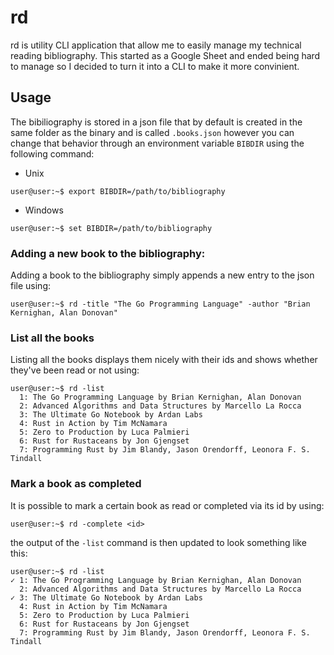 # rd

rd is utility CLI application that allow me to easily manage my technical reading bibliography. This started as a Google Sheet and ended being hard to manage so I decided to turn it
into a CLI to make it more convinient.

## Usage

The bibiliography is stored in a json file that by default is created in the same folder as the binary and is called `.books.json` however you can change that behavior through an environment
variable `BIBDIR` using the following command:

- Unix

```console
user@user:~$ export BIBDIR=/path/to/bibliography
```

- Windows

```console
user@user:~$ set BIBDIR=/path/to/bibliography
```

### Adding a new book to the bibliography:

Adding a book to the bibliography simply appends a new entry to the json file using:

```console
user@user:~$ rd -title "The Go Programming Language" -author "Brian Kernighan, Alan Donovan"
```

### List all the books

Listing all the books displays them nicely with their ids and shows whether they've been read or not using:

```console
user@user:~$ rd -list
  1: The Go Programming Language by Brian Kernighan, Alan Donovan
  2: Advanced Algorithms and Data Structures by Marcello La Rocca
  3: The Ultimate Go Notebook by Ardan Labs
  4: Rust in Action by Tim McNamara
  5: Zero to Production by Luca Palmieri
  6: Rust for Rustaceans by Jon Gjengset
  7: Programming Rust by Jim Blandy, Jason Orendorff, Leonora F. S. Tindall
```

### Mark a book as completed

It is possible to mark a certain book as read or completed via its id by using:

```console
user@user:~$ rd -complete <id>
```

the output of the `-list` command is then updated to look something like this:

```console
user@user:~$ rd -list
✓ 1: The Go Programming Language by Brian Kernighan, Alan Donovan
  2: Advanced Algorithms and Data Structures by Marcello La Rocca
✓ 3: The Ultimate Go Notebook by Ardan Labs
  4: Rust in Action by Tim McNamara
  5: Zero to Production by Luca Palmieri
  6: Rust for Rustaceans by Jon Gjengset
  7: Programming Rust by Jim Blandy, Jason Orendorff, Leonora F. S. Tindall
```
